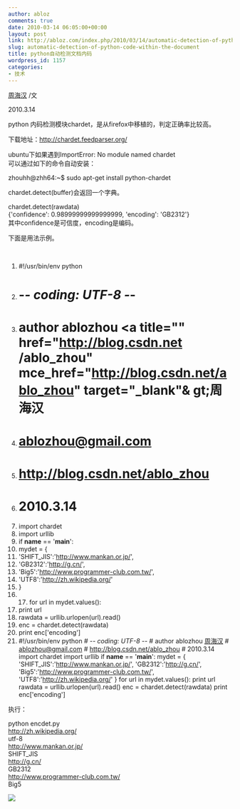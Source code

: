 ```yaml
---
author: abloz
comments: true
date: 2010-03-14 06:05:00+00:00
layout: post
link: http://abloz.com/index.php/2010/03/14/automatic-detection-of-python-code-within-the-document/
slug: automatic-detection-of-python-code-within-the-document
title: python自动检测文档内码
wordpress_id: 1157
categories:
- 技术
---
```


[周海汉](http://blog.csdn.net/ablo_zhou) /文

2010.3.14

 

python 内码检测模块chardet，是从firefox中移植的，判定正确率比较高。

下载地址：http://chardet.feedparser.org/

ubuntu下如果遇到ImportError: No module named chardet  
可以通过如下的命令自动安装：

zhouhh@zhh64:~$ sudo apt-get install python-chardet

 

chardet.detect(buffer)会返回一个字典。

chardet.detect(rawdata)  
{'confidence': 0.98999999999999999, 'encoding': 'GB2312'}  
其中confidence是可信度，encoding是编码。

 

下面是用法示例。

[](http://blog.csdn.net/ablo_zhou/archive/2010/03/14/5379341.aspx#)[  
](http://blog.csdn.net/ablo_zhou/archive/2010/03/14/5379341.aspx#)

  1. #!/usr/bin/env python
  2. # -*- coding: UTF-8 -*-
  3. # author ablozhou <a title="" href="http://blog.csdn.net /ablo_zhou" mce_href="http://blog.csdn.net/ablo_zhou" target="_blank"& gt;周海汉</a>
  4. # ablozhou@gmail.com
  5. # http://blog.csdn.net/ablo_zhou
  6. # 2010.3.14
  7. import chardet
  8. import urllib
  9. if __name__ == '__main__':
  10. mydet = {
  11. 'SHIFT_JIS':'http://www.mankan.or.jp/',
  12. 'GB2312':'http://g.cn/',
  13. 'Big5':'http://www.programmer-club.com.tw/',
  14. 'UTF8':'http://zh.wikipedia.org/'
  15. }
  16.   17. for url in mydet.values():
  18. print url
  19. rawdata = urllib.urlopen(url).read()
  20. enc = chardet.detect(rawdata)
  21. print enc['encoding']
  22. #!/usr/bin/env python # -*- coding: UTF-8 -*- # author ablozhou <a title="" href="http://blog.csdn.net/ablo_zhou"  mce_href="http://blog.csdn.net/ablo_zhou"  target="_blank">周海汉</a> # ablozhou@gmail.com # http://blog.csdn.net/ablo_zhou # 2010.3.14 import chardet import urllib if __name__ == '__main__':    mydet = {        'SHIFT_JIS':'http://www.mankan.or.jp/',        'GB2312':'http://g.cn/',        'Big5':'http://www.programmer-club.com.tw/',        'UTF8':'http://zh.wikipedia.org/'        }            for url in mydet.values():        print url        rawdata = urllib.urlopen(url).read()        enc = chardet.detect(rawdata)        print enc['encoding']       

执行：

python encdet.py   
http://zh.wikipedia.org/  
utf-8  
http://www.mankan.or.jp/  
SHIFT_JIS  
http://g.cn/  
GB2312  
http://www.programmer-club.com.tw/  
Big5

  
  


![](http://img.zemanta.com/pixy.gif?x-id=adb881c7-ac24-87eb-9f13-dd4fc73a3001)
